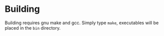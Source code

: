 Building
========
Building requires gnu make and gcc. Simply type `make`, executables will be placed
in the `bin` directory.


